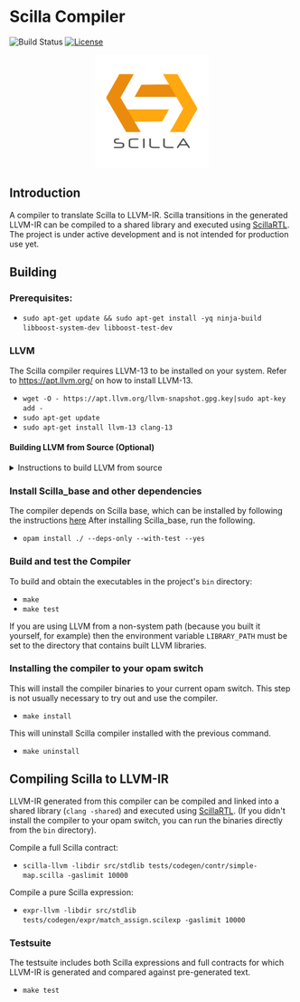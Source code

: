 # Scilla Compiler

![Build Status](https://github.com/Zilliqa/scilla-compiler/workflows/CI/badge.svg)
[![License](https://img.shields.io/badge/License-GPLv3-blue.svg)](https://github.com/Zilliqa/scilla/blob/master/LICENSE)

<p align="center">
  <a href="https://scilla-lang.org/"><img src="https://github.com/Zilliqa/scilla/blob/master/imgs/scilla-logo-color.jpg" width="200" height="200"></a>
</p>

## Introduction
A compiler to translate Scilla to LLVM-IR. Scilla transitions in the 
generated LLVM-IR can be compiled to a shared library and executed using
[ScillaRTL](https://github.com/Zilliqa/scilla-rtl).
The project is under active development and is not intended for production use yet.

## Building

### Prerequisites:

  - `sudo apt-get update && sudo apt-get install -yq ninja-build libboost-system-dev libboost-test-dev`

### LLVM
The Scilla compiler requires LLVM-13 to be installed on your system. Refer to
https://apt.llvm.org/ on how to install LLVM-13.

  - `wget -O - https://apt.llvm.org/llvm-snapshot.gpg.key|sudo apt-key add -`
  - `sudo apt-get update`
  - `sudo apt-get install llvm-13 clang-13`

#### Building LLVM from Source (Optional)
<details>
  <summary>Instructions to build LLVM from source</summary>

If you are building LLVM from source, it must be built with OCaml support.

First, you need to install the requirements in your OCaml switch:
```
opam install ctypes ocamlfind
```

To install the OCaml bindings to your local opam directory, the following
CMake configuration flags must be provided to LLVM:

  - `-DLLVM_OCAML_INSTALL_PATH="/your/opam/switch/lib"`: change
    the value based on your [OCaml switch](https://github.com/Zilliqa/scilla/blob/master/INSTALL.md#installing-opam-packages).
    The built OCaml bindings will be installed to this path.
  - `-DLLVM_ENABLE_RTTI=ON`: This is required by ScillaRTL.
  - `-G "Ninja"` to build LLVM using `ninja` instead of `make`.
    This is not necessary, but is usually faster.

Check if your LLVM bindings are built successfully:

  - `ninja check-llvm-bindings-ocaml`.

Install the bindings to your opam switch:

  - `ninja bindings/ocaml/install`

For convenience and CI purposes [scripts/build_install_llvm.sh](./scripts/build_install_llvm.sh) has been provided
which downloads and builds LLVM in `${HOME}` and installs it to the current opam
switch. You can modify and use it as necessary.
</details>

### Install Scilla_base and other dependencies

The compiler depends on Scilla base, which can be installed by following the
instructions [here](https://github.com/Zilliqa/scilla/#installing-scilla-with-opam)
After installing Scilla_base, run the following.

  - `opam install ./ --deps-only --with-test --yes`

### Build and test the Compiler

To build and obtain the executables in the project's `bin` directory:

  - `make`
  - `make test`

If you are using LLVM from a non-system path (because you built it
yourself, for example) then the environment variable `LIBRARY_PATH`
must be set to the directory that contains built LLVM libraries.

### Installing the compiler to your opam switch

This will install the compiler binaries to your current opam switch.
This step is not usually necessary to try out and use the compiler.

  - `make install`

This will uninstall Scilla compiler installed with the previous command.

  - `make uninstall`

## Compiling Scilla to LLVM-IR

LLVM-IR generated from this compiler can be compiled and linked into
a shared library (`clang -shared`) and executed using [ScillaRTL](https://github.com/Zilliqa/scilla-rtl).
(If you didn't install the compiler to your opam switch, you can run the binaries directly
from the `bin` directory).

Compile a full Scilla contract:

  - `scilla-llvm -libdir src/stdlib tests/codegen/contr/simple-map.scilla -gaslimit 10000`

Compile a pure Scilla expression:

  - `expr-llvm -libdir src/stdlib tests/codegen/expr/match_assign.scilexp -gaslimit 10000`

### Testsuite

The testsuite includes both Scilla expressions and full contracts for
which LLVM-IR is generated and compared against pre-generated text.

  - `make test`
